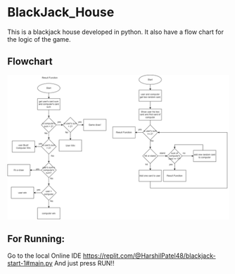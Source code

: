 # BlackJack_House
This is a blackjack house developed in python. It also have a flow chart for the logic of the game.

## Flowchart
![Employee data](/draw.jpg?raw=true "Employee Data title")

## For Running:
Go to the local Online IDE https://replit.com/@HarshilPatel48/blackjack-start-1#main.py
And just press RUN!!
